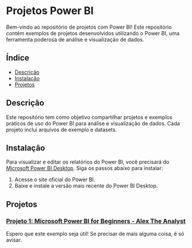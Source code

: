 # Projetos Power BI

Bem-vindo ao repositório de projetos com Power BI! Este repositório contém exemplos de projetos desenvolvidos utilizando o Power BI, uma ferramenta poderosa de análise e visualização de dados.

## Índice

- [Descrição](#descrição)
- [Instalação](#instalação)
- [Projetos](#projetos)

## Descrição

Este repositório tem como objetivo compartilhar projetos e exemplos práticos de uso do Power BI para análise e visualização de dados. Cada projeto inclui arquivos de exemplo e datasets.

## Instalação

Para visualizar e editar os relatórios do Power BI, você precisará do [Microsoft Power BI Desktop](https://powerbi.microsoft.com/desktop/). Siga os passos abaixo para instalar:

1. Acesse o site oficial do Power BI.
2. Baixe e instale a versão mais recente do Power BI Desktop.

## Projetos

### [Projeto 1: Microsoft Power BI for Beginners - Alex The Analyst](./Power-BI/Microsoft%20Power%20BI%20for%20Beginners%20-%20Alex%20The%20Analyst)




Espero que este exemplo seja útil! Se precisar de mais alguma coisa, é só avisar.
